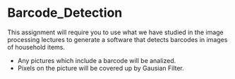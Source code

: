 # Barcode_Detection

This assignment will require you to use what we have studied in the image processing lectures to generate a software that detects barcodes in images of household items.

- Any pictures which include a barcode will be analized.
- Pixels on the picture will be covered up by Gausian Filter.
